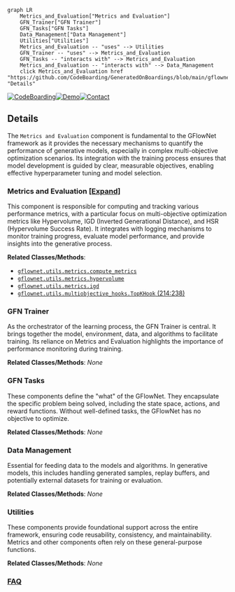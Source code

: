 ```mermaid
graph LR
    Metrics_and_Evaluation["Metrics and Evaluation"]
    GFN_Trainer["GFN Trainer"]
    GFN_Tasks["GFN Tasks"]
    Data_Management["Data Management"]
    Utilities["Utilities"]
    Metrics_and_Evaluation -- "uses" --> Utilities
    GFN_Trainer -- "uses" --> Metrics_and_Evaluation
    GFN_Tasks -- "interacts with" --> Metrics_and_Evaluation
    Metrics_and_Evaluation -- "interacts with" --> Data_Management
    click Metrics_and_Evaluation href "https://github.com/CodeBoarding/GeneratedOnBoardings/blob/main/gflownet/Metrics_and_Evaluation.md" "Details"
```

[![CodeBoarding](https://img.shields.io/badge/Generated%20by-CodeBoarding-9cf?style=flat-square)](https://github.com/CodeBoarding/CodeBoarding)[![Demo](https://img.shields.io/badge/Try%20our-Demo-blue?style=flat-square)](https://www.codeboarding.org/demo)[![Contact](https://img.shields.io/badge/Contact%20us%20-%20contact@codeboarding.org-lightgrey?style=flat-square)](mailto:contact@codeboarding.org)

## Details

The `Metrics and Evaluation` component is fundamental to the GFlowNet framework as it provides the necessary mechanisms to quantify the performance of generative models, especially in complex multi-objective optimization scenarios. Its integration with the training process ensures that model development is guided by clear, measurable objectives, enabling effective hyperparameter tuning and model selection.

### Metrics and Evaluation [[Expand]](./Metrics_and_Evaluation.md)
This component is responsible for computing and tracking various performance metrics, with a particular focus on multi-objective optimization metrics like Hypervolume, IGD (Inverted Generational Distance), and HSR (Hypervolume Success Rate). It integrates with logging mechanisms to monitor training progress, evaluate model performance, and provide insights into the generative process.


**Related Classes/Methods**:

- <a href="https://github.com/recursionpharma/gflownet/blob/trunk/src/gflownet/utils/metrics.py" target="_blank" rel="noopener noreferrer">`gflownet.utils.metrics.compute_metrics`</a>
- <a href="https://github.com/recursionpharma/gflownet/blob/trunk/src/gflownet/utils/metrics.py" target="_blank" rel="noopener noreferrer">`gflownet.utils.metrics.hypervolume`</a>
- <a href="https://github.com/recursionpharma/gflownet/blob/trunk/src/gflownet/utils/metrics.py" target="_blank" rel="noopener noreferrer">`gflownet.utils.metrics.igd`</a>
- <a href="https://github.com/recursionpharma/gflownet/blob/trunk/src/gflownet/utils/multiobjective_hooks.py#L214-L238" target="_blank" rel="noopener noreferrer">`gflownet.utils.multiobjective_hooks.TopKHook` (214:238)</a>


### GFN Trainer
As the orchestrator of the learning process, the GFN Trainer is central. It brings together the model, environment, data, and algorithms to facilitate training. Its reliance on Metrics and Evaluation highlights the importance of performance monitoring during training.


**Related Classes/Methods**: _None_

### GFN Tasks
These components define the "what" of the GFlowNet. They encapsulate the specific problem being solved, including the state space, actions, and reward functions. Without well-defined tasks, the GFlowNet has no objective to optimize.


**Related Classes/Methods**: _None_

### Data Management
Essential for feeding data to the models and algorithms. In generative models, this includes handling generated samples, replay buffers, and potentially external datasets for training or evaluation.


**Related Classes/Methods**: _None_

### Utilities
These components provide foundational support across the entire framework, ensuring code reusability, consistency, and maintainability. Metrics and other components often rely on these general-purpose functions.


**Related Classes/Methods**: _None_



### [FAQ](https://github.com/CodeBoarding/GeneratedOnBoardings/tree/main?tab=readme-ov-file#faq)